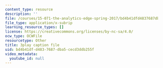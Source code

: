 ```yaml
---
content_type: resource
description: ''
file: /courses/15-071-the-analytics-edge-spring-2017/bd4b41dfd4837687dba5cecd3ddb255f_E16wcCKx89w.srt
file_type: application/x-subrip
learning_resource_types: []
license: https://creativecommons.org/licenses/by-nc-sa/4.0/
ocw_type: OCWFile
resourcetype: Other
title: 3play caption file
uid: bd4b41df-d483-7687-dba5-cecd3ddb255f
video_metadata:
  youtube_id: null
---
```


